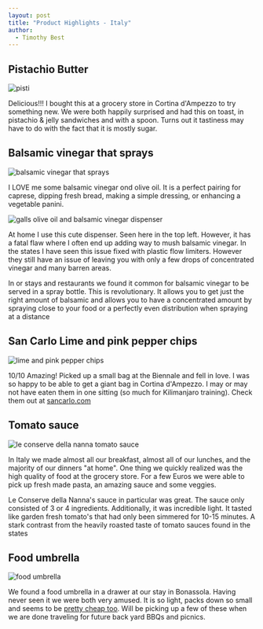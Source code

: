 ```yaml
---
layout: post
title: "Product Highlights - Italy"
author:
  - Timothy Best
---
```


## Pistachio Butter
![pisti](/assets/images/2022-06-10-product-highlights-italy/PXL_20220609_123140789.jpg)

Delicious!!! I bought this at a grocery store in Cortina d'Ampezzo to try something new. We were both happily surprised and had this on toast, in pistachio & jelly sandwiches and with a spoon. Turns out it tastiness may have to do with the fact that it is mostly sugar.

## Balsamic vinegar that sprays

![balsamic vinegar that sprays](/assets/images/2022-06-10-product-highlights-italy/IMG_0678.jpg)


I LOVE me some balsamic vinegar ond olive oil. It is a perfect pairing for caprese, dipping fresh bread, making a simple dressing, or enhancing a vegetable panini.

![galls olive oil and balsamic vinegar dispenser](/assets/images/2022-06-10-product-highlights-italy/IMG_20210715_192246.jpg)


At home I use this cute dispenser. Seen here in the top left. However, it has a fatal flaw where I often end up adding way to mush balsamic vinegar. In the states I have seen this issue fixed with plastic flow limiters. However they still have an issue of leaving you with only a few drops of concentrated vinegar and many barren areas. 

In or stays and restaurants we found it common for balsamic vinegar to be served in a spray bottle. This is revolutionary. It allows you to get just the right amount of balsamic and allows you to have a concentrated amount by spraying close to your food or a perfectly even distribution when spraying at a distance

## San Carlo Lime and pink pepper chips

![lime and pink pepper chips](/assets/images/2022-06-10-product-highlights-italy/IMG_20220531_130425.jpg)

10/10 Amazing! Picked up a small bag at the Biennale and fell in love. I was so happy to be able to get a giant bag in Cortina d'Ampezzo. I may or may not have eaten them in one sitting (so much for Kilimanjaro training).  Check them out at [sancarlo.com](https://www.sancarlo.com/)

## Tomato sauce
![le conserve della nanna tomato sauce](/assets/images/2022-06-10-product-highlights-italy/IMG_20220524_222228.jpg)

In Italy we made almost all our breakfast, almost all of our lunches, and the majority of our dinners "at home". One thing we quickly realized was the high quality of food at the grocery store. For a few Euros we were able to pick up fresh made pasta, an amazing sauce and some veggies. 

Le Conserve della Nanna's sauce in particular was great. The sauce only consisted of 3 or 4 ingredients. Additionally, it was incredible light. It tasted like garden fresh tomato's that had only been simmered for 10-15 minutes. A stark contrast from the heavily roasted taste of tomato sauces found in the states

## Food umbrella
![food umbrella](/assets/images/2022-06-10-product-highlights-italy/IMG_0833.jpg)

We found a food umbrella in a drawer at our stay in Bonassola. Having never seen it we were both very amused. It is so light, packs down so small and seems to be [pretty cheap too](https://www.amazon.com/food-umbrellas/s?k=food+umbrellas). Will be picking up a few of these when we are done traveling for future back yard BBQs and picnics.
